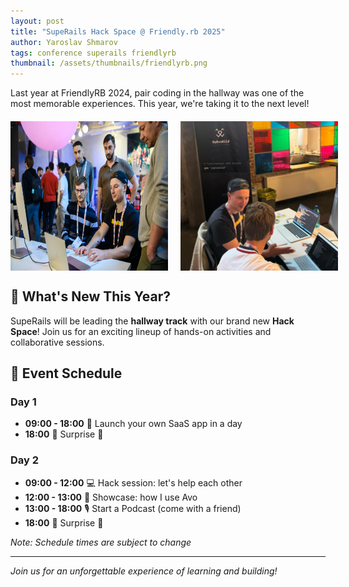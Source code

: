 ```yaml
---
layout: post
title: "SupeRails Hack Space @ Friendly.rb 2025"
author: Yaroslav Shmarov
tags: conference superails friendlyrb
thumbnail: /assets/thumbnails/friendlyrb.png
---
```


Last year at FriendlyRB 2024, pair coding in the hallway was one of the most memorable experiences. This year, we're taking it to the next level!

<div style="display: flex; gap: 20px; margin: 20px 0;">
  <img src="/assets/images/friendly-superails-1.jpeg" alt="Friendly.rb SupeRails 1" style="width: 50%;">
  <img src="/assets/images/friendly-superails-2.jpg" alt="Friendly.rb SupeRails 2" style="width: 50%;">
</div>

## 🎯 What's New This Year?

SupeRails will be leading the **hallway track** with our brand new **Hack Space**! Join us for an exciting lineup of hands-on activities and collaborative sessions.

## 📅 Event Schedule

### Day 1

- **09:00 - 18:00** 🚀 Launch your own SaaS app in a day
- **18:00** 🤫 Surprise 🎁

### Day 2

- **09:00 - 12:00** 💻 Hack session: let's help each other
- **12:00 - 13:00** 🥑 Showcase: how I use Avo
- **13:00 - 18:00** 🎙️ Start a Podcast (come with a friend)
- **18:00** 🤫 Surprise 🎁

_Note: Schedule times are subject to change_

---

_Join us for an unforgettable experience of learning and building!_
